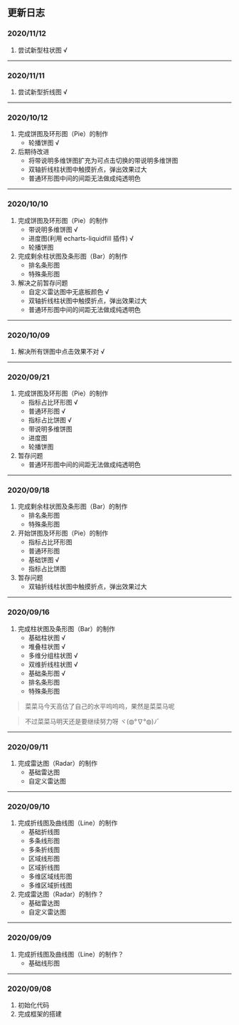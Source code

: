 ## 更新日志

### 2020/11/12
1. 尝试新型柱状图 √

---

### 2020/11/11
1. 尝试新型折线图 √

---

### 2020/10/12
1. 完成饼图及环形图（Pie）的制作
    - 轮播饼图 √
2. 后期待改进
    - 将带说明多维饼图扩充为可点击切换的带说明多维饼图
    - 双轴折线柱状图中触摸折点，弹出效果过大
    - 普通环形图中间的间距无法做成纯透明色

---

### 2020/10/10
1. 完成饼图及环形图（Pie）的制作
    - 带说明多维饼图 √
    - 进度图(利用 echarts-liquidfill 插件) √
    - 轮播饼图
2. 完成剩余柱状图及条形图（Bar）的制作
    - 排名条形图
    - 特殊条形图
3. 解决之前暂存问题
    - 自定义雷达图中无底板颜色 √
    - 双轴折线柱状图中触摸折点，弹出效果过大
    - 普通环形图中间的间距无法做成纯透明色

---

### 2020/10/09
1. 解决所有饼图中点击效果不对 √

---

### 2020/09/21
1. 完成饼图及环形图（Pie）的制作
    - 指标占比环形图 √
    - 普通环形图 √
    - 指标占比饼图 √
    - 带说明多维饼图
    - 进度图
    - 轮播饼图
2. 暂存问题
    - 普通环形图中间的间距无法做成纯透明色

---


### 2020/09/18
1. 完成剩余柱状图及条形图（Bar）的制作    
    - 排名条形图
    - 特殊条形图
2. 开始饼图及环形图（Pie）的制作
    - 指标占比环形图
    - 普通环形图
    - 基础饼图 √
    - 指标占比饼图
3. 暂存问题
    - 双轴折线柱状图中触摸折点，弹出效果过大

---

### 2020/09/16
1. 完成柱状图及条形图（Bar）的制作    
    - 基础柱状图 √
    - 堆叠柱状图 √
    - 多维分组柱状图 √
    - 双维折线柱状图 √
    - 基础条形图 √
    - 排名条形图
    - 特殊条形图
> 菜菜马今天高估了自己的水平呜呜呜，果然是菜菜马呢

> 不过菜菜马明天还是要继续努力呀 ヾ(◍°∇°◍)ﾉﾞ
---

### 2020/09/11
1. 完成雷达图（Radar）的制作    
    - 基础雷达图
    - 自定义雷达图 

---

### 2020/09/10
1. 完成折线图及曲线图（Line）的制作
    - 基础折线图
    - 多条线形图
    - 多条折线图
    - 区域线形图
    - 区域折线图
    - 多维区域线形图
    - 多维区域折线图  
2. 完成雷达图（Radar）的制作？    
    - 基础雷达图
    - 自定义雷达图 

---

### 2020/09/09
1. 完成折线图及曲线图（Line）的制作？
    - 基础线形图
---

### 2020/09/08
1. 初始化代码
2. 完成框架的搭建